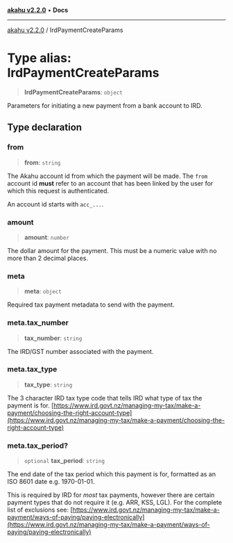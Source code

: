 [**akahu v2.2.0**](../README.md) • **Docs**

***

[akahu v2.2.0](../README.md) / IrdPaymentCreateParams

# Type alias: IrdPaymentCreateParams

> **IrdPaymentCreateParams**: `object`

Parameters for initiating a new payment from a bank account to IRD.

## Type declaration

### from

> **from**: `string`

The Akahu account id from which the payment will be made. The `from`
account id **must** refer to an account that has been linked by the user
for which this request is authenticated.

An account id starts with `acc_...`.

### amount

> **amount**: `number`

The dollar amount for the payment. This must be a numeric value with no more
than 2 decimal places.

### meta

> **meta**: `object`

Required tax payment metadata to send with the payment.

### meta.tax\_number

> **tax\_number**: `string`

The IRD/GST number associated with the payment.

### meta.tax\_type

> **tax\_type**: `string`

The 3 character IRD tax type code that tells IRD what type of tax the
payment is for.
[https://www.ird.govt.nz/managing-my-tax/make-a-payment/choosing-the-right-account-type](https://www.ird.govt.nz/managing-my-tax/make-a-payment/choosing-the-right-account-type)

### meta.tax\_period?

> `optional` **tax\_period**: `string`

The end date of the tax period which this payment is for, formatted as an
ISO 8601 date e.g. 1970-01-01.

This is required by IRD for _most_ tax payments, however there are certain
payment types that do not require it (e.g. ARR, KSS, LGL). For the complete
list of exclusions see:
[https://www.ird.govt.nz/managing-my-tax/make-a-payment/ways-of-paying/paying-electronically](https://www.ird.govt.nz/managing-my-tax/make-a-payment/ways-of-paying/paying-electronically)
